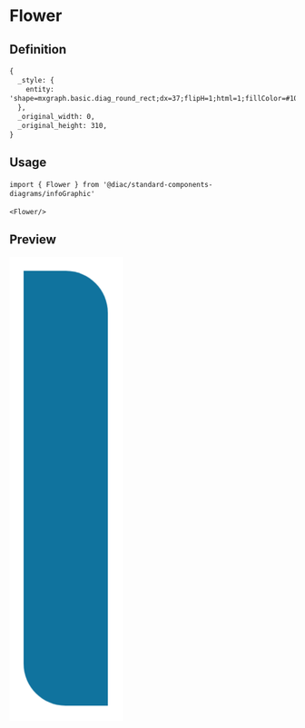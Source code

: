 # Flower

## Definition

```
{
  _style: { 
    entity: 'shape=mxgraph.basic.diag_round_rect;dx=37;flipH=1;html=1;fillColor=#10739E;strokeColor=none;shadow=0;fontSize=12;fontColor=#FFFFFF;align=center;fontStyle=0;whiteSpace=wrap;strokeWidth=8;',
  },
  _original_width: 0,
  _original_height: 310,
}
```

## Usage

```
import { Flower } from '@diac/standard-components-diagrams/infoGraphic'

<Flower/>
```

## Preview

<img src="./flower.png" width="200"/>
